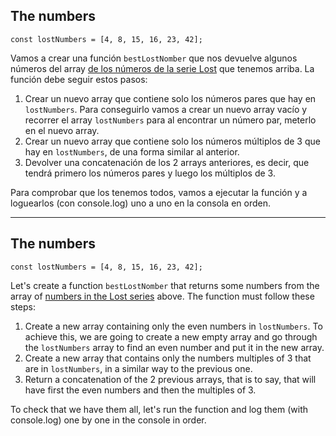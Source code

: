 ## The numbers

```
const lostNumbers = [4, 8, 15, 16, 23, 42];
```

Vamos a crear una función `bestLostNomber` que nos devuelve algunos números del array [de los números de la serie Lost](https://lostpedia.fandom.com/wiki/The_Numbers) que tenemos arriba. La función debe seguir estos pasos:

1. Crear un nuevo array que contiene solo los números pares que hay en `lostNumbers`. Para conseguirlo vamos a crear un nuevo array vacío y recorrer el array `lostNumbers` para al encontrar un número par, meterlo en el nuevo array.
1. Crear un nuevo array que contiene solo los números múltiplos de 3 que hay en `lostNumbers`, de una forma similar al anterior.
1. Devolver una concatenación de los 2 arrays anteriores, es decir, que tendrá primero los números pares y luego los múltiplos de 3.

Para comprobar que los tenemos todos, vamos a ejecutar la función y a loguearlos (con console.log) uno a uno en la consola en orden.

---

## The numbers

```
const lostNumbers = [4, 8, 15, 16, 23, 42];
```

Let's create a function `bestLostNomber` that returns some numbers from the array of [numbers in the Lost series](https://lostpedia.fandom.com/wiki/The_Numbers) above. The function must follow these steps:

1. Create a new array containing only the even numbers in `lostNumbers`. To achieve this, we are going to create a new empty array and go through the `lostNumbers` array to find an even number and put it in the new array.
1. Create a new array that contains only the numbers multiples of 3 that are in `lostNumbers`, in a similar way to the previous one.
1. Return a concatenation of the 2 previous arrays, that is to say, that will have first the even numbers and then the multiples of 3.

To check that we have them all, let's run the function and log them (with console.log) one by one in the console in order.
